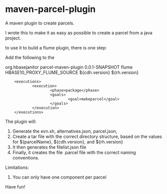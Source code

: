 # maven-parcel-plugin
A maven plugin to create parcels.

I wrote this to make it as easy as possible to create a parcel from a java project.

to use it to build a flume plugin, there is one step:

Add the following to the <build>

<plugin>
        <groupId>org.hbasejanitor</groupId>
        <artifactId>parcel-maven-plugin</artifactId>
        <version>0.0.1-SNAPSHOT</version>
        <configuration>
            <targetTypeOfParcel>flume</targetTypeOfParcel>
            <parcelName>HBASE10_PROXY_FLUME_SOURCE</parcelName>
            <cdhVersion>${cdh.version}</cdhVersion>
            <rhelVersion>${rh.version}</rhelVersion>
        </configuration>

        <executions>
                <execution>
                        <phase>package</phase>
                        <goals>
                                <goal>makeparcel</goal>
                        </goals>
                </execution>
        </executions>
</plugin>

The plugin will:
1. Generate the evn.sh, alternatives.json, parcel.json,
2. Create a tar file with the correct directory structure, based on the values for ${parcelName}, ${cdh.version}, and ${rh.version}
3. It then generates the filelist.json file
4. Finally, it creates the file .parcel file with the correct naming conventions.


Limitations:
1. You can only have one component per parcel


Have fun!

